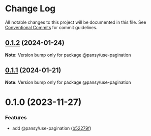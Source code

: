 # Change Log

All notable changes to this project will be documented in this file.
See [Conventional Commits](https://conventionalcommits.org) for commit guidelines.

## [0.1.2](https://github.com/pansyjs/react-hooks/compare/@pansy/use-pagination@0.1.1...@pansy/use-pagination@0.1.2) (2024-01-24)

**Note:** Version bump only for package @pansy/use-pagination





## [0.1.1](https://github.com/pansyjs/react-hooks/compare/@pansy/use-pagination@0.1.0...@pansy/use-pagination@0.1.1) (2024-01-21)

**Note:** Version bump only for package @pansy/use-pagination





# 0.1.0 (2023-11-27)


### Features

* add @pansy/use-pagination ([b52279f](https://github.com/pansyjs/react-hooks/commit/b52279fddeb83ca9ca3ef1713b305efd03ce55c2))
